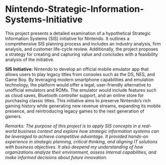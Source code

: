 # Nintendo-Strategic-Information-Systems-Initiative

This project presents a detailed examination of a hypothetical Strategic Information Systems (SIS) initiative for Nintendo. It outlines a comprehensive SIS planning process and includes an industry analysis, firm analysis, and customer life-cycle review. Additionally, the project proposes a strategy for creating and capturing value and concludes with a feasibility analysis of the initiative.

**SIS Initiative:** Nintendo to develop an official mobile emulator app that allows users to play legacy titles from consoles such as the DS, NES, and Game Boy. By leveraging modern smartphone capabilities and emulation technology, the platform would offer a legal, user-friendly alternative to unofficial emulators and ROMs. The emulator would include features such as cloud saves, Bluetooth controller support, and an online store for purchasing classic titles. This initiative aims to preserve Nintendo’s rich gaming history while generating new revenue streams, expanding its mobile presence, and reintroducing legacy games to the next generation of gamers.

*Remarks: The purpose of this project is to apply SIS concepts in a real-world business context and explore how strategic information systems can be leveraged to achieve competitive advantage. It provided hands-on experience in strategic planning, critical thinking, and aligning IT solutions with business objectives. It also deepend my understanding of how organizations analyze their environment, assess internal capabilities, and make informed decisions about future innovation.*
